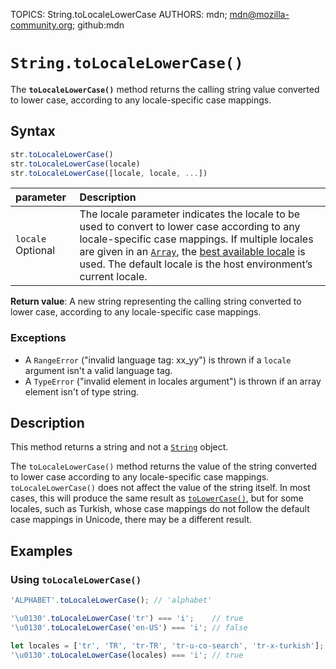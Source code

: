 TOPICS: String.toLocaleLowerCase
AUTHORS: mdn; mdn@mozilla-community.org; github:mdn

# `String.toLocaleLowerCase()`

The **`toLocaleLowerCase()`** method returns the calling string value converted to lower case,
according to any locale-specific case mappings.

## Syntax

```javascript
str.toLocaleLowerCase()
str.toLocaleLowerCase(locale)
str.toLocaleLowerCase([locale, locale, ...])
```

| parameter | Description |
| :-- | :-- |
| `locale` Optional | The locale parameter indicates the locale to be used to convert to lower case according to any locale-specific case mappings. If multiple locales are given in an [`Array`](/en/webfrontend/Array), the [best available locale](https://tc39.github.io/ecma402/#sec-bestavailablelocale) is used. The default locale is the host environment’s current locale. |

**Return value**: A new string representing the calling string converted to lower case, according
to any locale-specific case mappings.

### Exceptions

- A `RangeError` ("invalid language tag: xx_yy") is thrown if a `locale` argument isn't a valid
language tag.
- A `TypeError` ("invalid element in locales argument") is thrown if an array element isn't of type string.

## Description

This method returns a string and not a [`String`](/en/webfrontend/String) object.

The `toLocaleLowerCase()` method returns the value of the string converted to lower case according
to any locale-specific case mappings. `toLocaleLowerCase()` does not affect the value of the string
itself. In most cases, this will produce the same result as [`toLowerCase()`](/en/webfrontend/String.toLowerCase),
but for some locales, such as Turkish, whose case mappings do not follow the default case mappings
in Unicode, there may be a different result.

## Examples

### Using `toLocaleLowerCase()`

```javascript
'ALPHABET'.toLocaleLowerCase(); // 'alphabet'

'\u0130'.toLocaleLowerCase('tr') === 'i';    // true
'\u0130'.toLocaleLowerCase('en-US') === 'i'; // false

let locales = ['tr', 'TR', 'tr-TR', 'tr-u-co-search', 'tr-x-turkish'];
'\u0130'.toLocaleLowerCase(locales) === 'i'; // true
```
